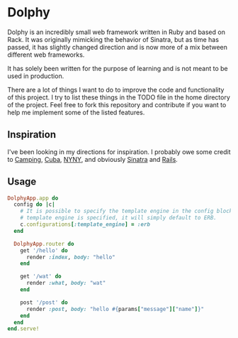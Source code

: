 # Dolphy
Dolphy is an incredibly small web framework written in Ruby and based on Rack.
It was originally mimicking the behavior of Sinatra, but as time has passed, it
has slightly changed direction and is now more of a mix between different web
frameworks.

It has solely been written for the purpose of learning and is not meant to be
used in production.

There are a lot of things I want to do to improve the code and functionality of
this project. I try to list these things in the TODO file in the home directory
of the project. Feel free to fork this repository and contribute if you want to
help me implement some of the listed features.

## Inspiration
I've been looking in my directions for inspiration. I probably owe some credit
to [Camping](http://camping.io), [Cuba](http://cuba.is),
[NYNY](http://alisnic.github.io/nyny/), and obviously
[Sinatra](http://sinatrarb.com) and [Rails](http://rubyonrails.org).

## Usage
```ruby
DolphyApp.app do
  config do |c|
    # It is possible to specify the template engine in the config block. If no
    # template engine is specified, it will simply default to ERB.
    c.configurations[:template_engine] = :erb
  end

  DolphyApp.router do
    get '/hello' do
      render :index, body: "hello"
    end

    get '/wat' do
      render :what, body: "wat"
    end

    post '/post' do
      render :post, body: "hello #{params["message"]["name"]}"
    end
  end
end.serve!
```
